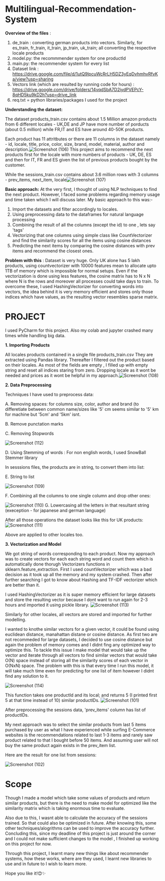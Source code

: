 # Multilingual-Recommendation-System
**Overview of the files** :
1. de_train : converting german products into vectors.
Similarly, for es_train, fr_train, it_train, jp_train, uk_train; all converting the respective locale products
2. model.py: the recommmender system for one productId
3. main.py: the recommender system for every list
4. Dataset link : https://drive.google.com/file/d/1utQ9lpcuWcRrLH5DZ3yEqDvhmhvRfvKa/view?usp=sharing
5. Vectors link (which are resulted by running code for hours) : https://drive.google.com/drive/folders/14vqdSbA7D2iydPVEPcY-8qHD5ku9kD2h?usp=drive_link
6. req.txt = python libraries/packages I used for the project



**Understanding the dataset:**

The dataset products_train.csv contains about 1.5 Million amazon products from 6 different locales - UK,DE and JP have more number of porducts (about 0.5 million) while FR,IT and ES have around 40-50K products.

Each product has 11 attritbutes or there are 11 columns in the dataset namely - id, locale, title, price, color, size, brand, model, material, author and description.![Screenshot (106)](https://github.com/Mohit7076A/Multilingual-Recommendation-System/assets/98163995/ed9a8821-2b3f-4e5f-8bcc-a5d1c76f80b1)
This project aims to recommend the next products first for the locale with more numbers of products - UK, DE, ES and then for IT, FR and ES given the list of previous products bought by the customer.

While the sessions_train.csv contains about 3.6 million rows with 3 columns - prev_items, next_item, locale![Screenshot (107)](https://github.com/Mohit7076A/Multilingual-Recommendation-System/assets/98163995/d8fd16ca-5061-4a44-9b32-810355fc1f61)


**Basic approach:**
At the very first, I thought of using NLP techniques to find the next product. However, I faced some problems regarding memory usage and time taken which I will discuss later. My basic approach to this was:- 
1. Import the datasets and filter accordingly to locales.
2. Using preprocessing data to the dataframes for natural language processing
3. Combining the result of all the columns (except the id) to one , lets say 'tags'
4. Vectorizing that one columns using simple class like CountVectorizer and find the similarity scores for all the items using cosine distances
5. Predicting the next items by comparing the cosine distances with prev items and recommend the closest ones.

**Problem with this** : Dataset is very huge. Only UK alone has 5 lakh products, using countvectorizer with 10000 features mean to allocate upto 1TB of memory which is impossible for normal setups. Even if the vectorization is done using less features, the cosine matrix has to N x N where N is the rows and moreover all processes could take days to train.
To overcome these, I used HashingVectorizer for converting words into vectors, the idea behind  it is very memory efficient and stores only those indices which have values, as the resulting vector resembles sparse matrix.


# PROJECT  
I used PyCharm for this project. Also my colab and jupyter crashed many times while handling big data.

**1. Importing Products**

All locales products contained in a single file products_train.csv They are extracted using Pandas library. 
Thereafter I filtered out the product based on their locales. As most of the fields are empty , I filled up with empty string and reset all indices staring from zero. Dropping locale as it wont be needed and prices as it wont be helpful in my approach.![Screenshot (108)](https://github.com/Mohit7076A/Multilingual-Recommendation-System/assets/98163995/3ed1de93-aa40-4b6b-90d3-abad73e1eea8)

**2. Data Preprocessing**

Techniques I have used to preprocess data:

A. Removing spaces: for columns size, color, author and brand (to differetiate between common name/sizes like '5' cm seems similar to '5' km for machine but '5cm' and '5km' isnt.

B. Remove punctation marks

C. Removing Stopwords

![Screenshot (112)](https://github.com/Mohit7076A/Multilingual-Recommendation-System/assets/98163995/d9a6a3c7-9b0d-4ad0-be82-44ef0cb55342)

D. Using Stemming of words : For non english words, I used SnowBall Stemmer library

In sesssions files, the products are in string, to convert them into list:

E. String to list

![Screenshot (109)](https://github.com/Mohit7076A/Multilingual-Recommendation-System/assets/98163995/b17b06a5-ae91-44e3-b46a-40a399449bc7)

F. Combining all the columns to one single column and drop other ones:

![Screenshot (110)](https://github.com/Mohit7076A/Multilingual-Recommendation-System/assets/98163995/9afe3bb8-3c55-44b3-a5b1-e71564157f0c)
G. Lowercasing all the letters in that resultant string (exeception - for japanese and german language)

After all those operations the dataset looks like this for UK products:
![Screenshot (111)](https://github.com/Mohit7076A/Multilingual-Recommendation-System/assets/98163995/b0b6ff07-ef46-42e2-8682-bbde655a18b4)

Above are applied to other locales too.


**3. Vectorization and Model**

We got string of words corresponding to each product. Now my approach was to create vectors for each each string word and count them which is automatically done thorugh Vectorizers functions in sklearn.feature_extraction. First I used countVectorizer which was a bad decision as it took up all the memory and my system crashed. Then after further searching I got to know about Hashing and TF-IDF vectorizer which are better than it.

I used HashingVectorizer as it is super memory efficient for large datasets and store the resulting vector because I dont want to run again for 2-3 hours
and imported it using pickle library.
![Screenshot (113)](https://github.com/Mohit7076A/Multilingual-Recommendation-System/assets/98163995/3a183c68-dd15-4533-b78c-6254493749b4)

Similarly for other locales, all vectors are stored and imported for further modelling.

I wanted to knothe similar vectors for a given vector, it could be found using euclidean distance, manahattan distane or cosine distance. As first two are not recommeded for large datasets, I decided to use cosine distance but again the problem of memory comes and I didnt fing any optimized way to optimize this. To tackle this issue I make model that would take up the vector and iterate through all vectors to find similar vectors that would take O(N) space instead of storing all the similarity scores of each vector in O(NxN) space. The problem with this is that every time I run this model, it will take much time even for predicting for one list of item however I didnt find any solution to it.

![Screenshot (114)](https://github.com/Mohit7076A/Multilingual-Recommendation-System/assets/98163995/53729a27-dd09-466a-995e-e0c2169291da)

This function takes one productId and its local; and returns 5 (I printed first 5 at that time instead of 10)  similar productIDs.
![Screenshot (101)](https://github.com/Mohit7076A/Multilingual-Recommendation-System/assets/98163995/e8298ae9-7228-46a1-ba7f-837205b65ef1)

After preprocessing the sessions data, 'prev_items' column has list of productIDs.

My next approach was to select the similar products from last 5 items purchased by user as what I have experienced while surfing E-Commerce websites is the recommendations related to last 1-3 items and rarely saw product related to that I bought before 50 items. And assuming user will not buy the same product again exists in the prev_item list.

Here are the result for one list from sessions:


![Screenshot (102)](https://github.com/Mohit7076A/Multilingual-Recommendation-System/assets/98163995/ec4b6924-75cf-406a-8f60-eb3fcd931977)


# Scope
Though I made a model which take some values of products and return similar products, but there is the need to make model for optimized like the similarity matrix which is taking enormous time to evaluate.

Also due to this, I wasnt able to calculate the accuracy of the sessions trained.
So that could also be optimized in future.
After knowing this, some other techniques/alogrithms can be used to improve the accuracy further.
Concluding this, since my deadline of this project is just around the corner and I could not make sufficient changes to the model , I finished up working on this project for now.

Through this project, I learnt many new things like about recommender systems, how these works, where are they used, I learnt new libraries to use and in future to I wish to learn more. 

Hope you like it!😊✨










